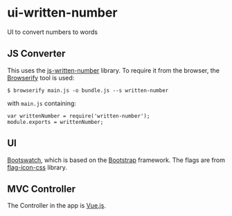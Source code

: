 # ui-written-number
UI to convert numbers to words

## JS Converter
This uses the [js-written-number](https://github.com/yamadapc/js-written-number) library.
To require it from the browser, the [Browserify](http://browserify.org/) tool is used:
```
$ browserify main.js -o bundle.js --s written-number
```
with `main.js` containing: 
```
var writtenNumber = require('written-number');
module.exports = writtenNumber;
```
## UI
[Bootswatch](https://bootswatch.com/), which is based on the [Bootstrap](http://getbootstrap.com/) framework.
The flags are from [flag-icon-css](https://github.com/lipis/flag-icon-css) library.

## MVC Controller
The Controller in the app is [Vue.js](https://vuejs.org/).
